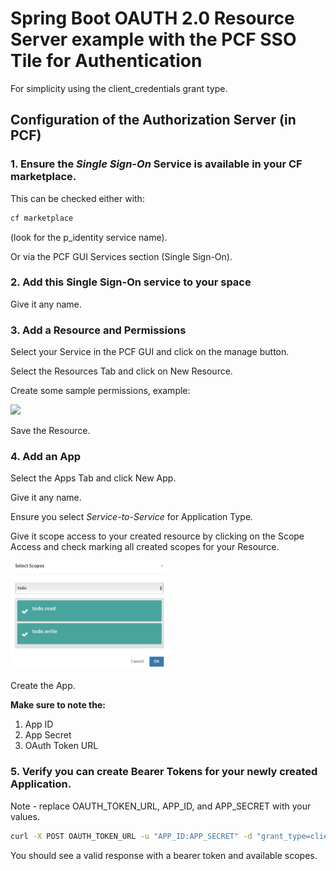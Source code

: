 # Spring Boot OAUTH 2.0 Resource Server example with the PCF SSO Tile for Authentication 

For simplicity using the client_credentials grant type.

## Configuration of the Authorization Server (in PCF)

### 1. Ensure the *Single Sign-On* Service is available in your CF marketplace. 

This can be checked either with:

```bash
cf marketplace
```

(look for the p_identity service name). 

Or via the PCF GUI Services section (Single Sign-On).

### 2. Add this Single Sign-On service to your space

Give it any name.  

### 3. Add a Resource and Permissions 

Select your Service in the PCF GUI and click on the manage button.

Select the Resources Tab and click on New Resource. 

Create some sample permissions, example: 

<img src="img/.png" width="500">

Save the Resource. 

### 4. Add an App 

Select the Apps Tab and click New App.

Give it any name. 

Ensure you select *Service-to-Service* for Application Type.

Give it scope access to your created resource by clicking on the Scope Access and check marking all created scopes for your Resource.

<img src="img/scope-access.png" width="250">

Create the App. 

**Make sure to note the:**
1. App ID
2. App Secret
3. OAuth Token URL

### 5. Verify you can create Bearer Tokens for your newly created Application. 

Note - replace OAUTH_TOKEN_URL, APP_ID, and APP_SECRET with your values.

```bash
curl -X POST OAUTH_TOKEN_URL -u "APP_ID:APP_SECRET" -d "grant_type=client_credentials" 

```

You should see a valid response with a bearer token and available scopes.

